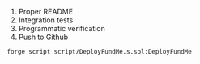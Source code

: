 1. Proper README
2. Integration tests
3. Programmatic verification
4. Push to Github

```foundry
forge script script/DeployFundMe.s.sol:DeployFundMe
```
